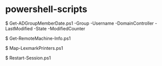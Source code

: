 # powershell-scripts

$ Get-ADGroupMemberDate.ps1
  -Group
  -Username
  -DomainController
  -LastModified
  -State
  -ModifiedCounter

$ Get-RemoteMachine-Info.ps1

$ Map-LexmarkPrinters.ps1

$ Restart-Session.ps1

